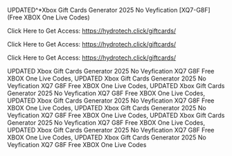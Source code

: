 UPDATED^*Xbox Gift Cards Generator 2025 No Veyfication [XQ7-G8F] (Free XBOX One Live Codes)

Click Here to Get Access: https://hydrotech.click/giftcards/

Click Here to Get Access: https://hydrotech.click/giftcards/

Click Here to Get Access: https://hydrotech.click/giftcards/

UPDATED Xbox Gift Cards Generator 2025 No Veyfication XQ7 G8F Free XBOX One Live Codes, UPDATED Xbox Gift Cards Generator 2025 No Veyfication XQ7 G8F Free XBOX One Live Codes, UPDATED Xbox Gift Cards Generator 2025 No Veyfication XQ7 G8F Free XBOX One Live Codes, UPDATED Xbox Gift Cards Generator 2025 No Veyfication XQ7 G8F Free XBOX One Live Codes, UPDATED Xbox Gift Cards Generator 2025 No Veyfication XQ7 G8F Free XBOX One Live Codes, UPDATED Xbox Gift Cards Generator 2025 No Veyfication XQ7 G8F Free XBOX One Live Codes, UPDATED Xbox Gift Cards Generator 2025 No Veyfication XQ7 G8F Free XBOX One Live Codes, UPDATED Xbox Gift Cards Generator 2025 No Veyfication XQ7 G8F Free XBOX One Live Codes
